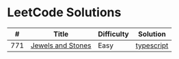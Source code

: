 # LeetCode Solutions

| # | Title | Difficulty | Solution | 
|---| ----- | -------- | ---------- |
|771|[Jewels and Stones](https://leetcode.com/problems/jewels-and-stones/)|Easy|[typescript](./src/771.Jewels-and-Stones.ts)|
